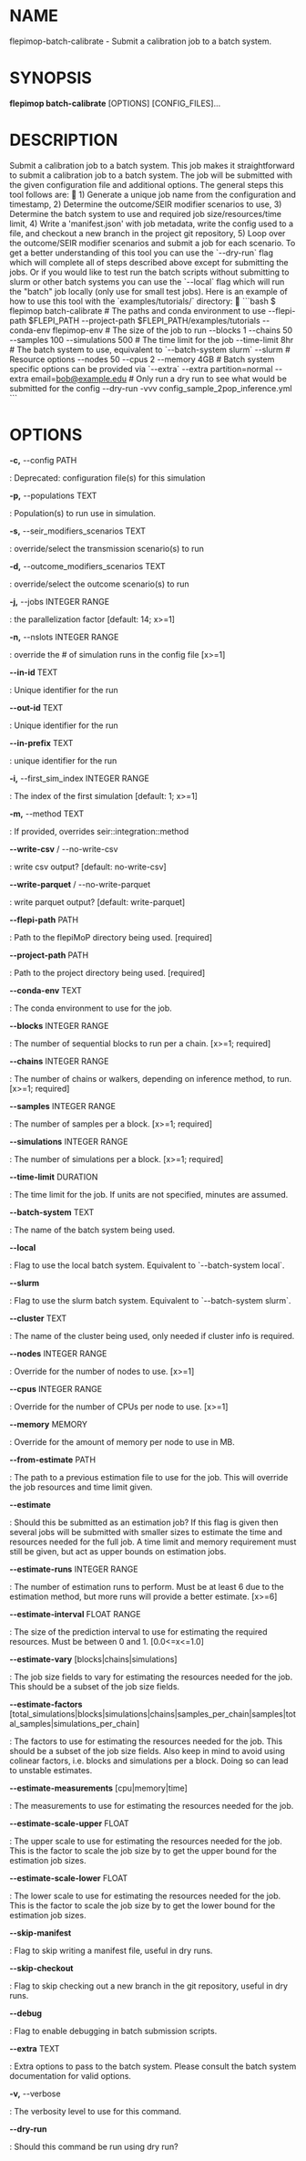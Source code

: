 # NAME

flepimop-batch-calibrate - Submit a calibration job to a batch system.

# SYNOPSIS

**flepimop batch-calibrate** \[OPTIONS\] \[CONFIG_FILES\]\...

# DESCRIPTION

Submit a calibration job to a batch system. This job makes it
straightforward to submit a calibration job to a batch system. The job
will be submitted with the given configuration file and additional
options. The general steps this tool follows are:  1) Generate a unique
job name from the configuration and timestamp, 2) Determine the
outcome/SEIR modifier scenarios to use, 3) Determine the batch system to
use and required job size/resources/time limit, 4) Write a
\'manifest.json\' with job metadata, write the config used to a file,
and checkout a new branch in the project git repository, 5) Loop over
the outcome/SEIR modifier scenarios and submit a job for each scenario.
To get a better understanding of this tool you can use the
\`\--dry-run\` flag which will complete all of steps described above
except for submitting the jobs. Or if you would like to test run the
batch scripts without submitting to slurm or other batch systems you can
use the \`\--local\` flag which will run the \"batch\" job locally (only
use for small test jobs). Here is an example of how to use this tool
with the \`examples/tutorials/\` directory:  \`\`\`bash \$ flepimop
batch-calibrate \# The paths and conda environment to use \--flepi-path
\$FLEPI_PATH \--project-path \$FLEPI_PATH/examples/tutorials
\--conda-env flepimop-env \# The size of the job to run \--blocks 1
\--chains 50 \--samples 100 \--simulations 500 \# The time limit for the
job \--time-limit 8hr \# The batch system to use, equivalent to
\`\--batch-system slurm\` \--slurm \# Resource options \--nodes 50
\--cpus 2 \--memory 4GB \# Batch system specific options can be provided
via \`\--extra\` \--extra partition=normal \--extra
email=bob@example.edu \# Only run a dry run to see what would be
submitted for the config \--dry-run -vvv
config_sample_2pop_inference.yml \`\`\`

# OPTIONS

**-c,** \--config PATH

:   Deprecated: configuration file(s) for this simulation

**-p,** \--populations TEXT

:   Population(s) to run use in simulation.

**-s,** \--seir_modifiers_scenarios TEXT

:   override/select the transmission scenario(s) to run

**-d,** \--outcome_modifiers_scenarios TEXT

:   override/select the outcome scenario(s) to run

**-j,** \--jobs INTEGER RANGE

:   the parallelization factor \[default: 14; x\>=1\]

**-n,** \--nslots INTEGER RANGE

:   override the \# of simulation runs in the config file \[x\>=1\]

**\--in-id** TEXT

:   Unique identifier for the run

**\--out-id** TEXT

:   Unique identifier for the run

**\--in-prefix** TEXT

:   unique identifier for the run

**-i,** \--first_sim_index INTEGER RANGE

:   The index of the first simulation \[default: 1; x\>=1\]

**-m,** \--method TEXT

:   If provided, overrides seir::integration::method

**\--write-csv** / \--no-write-csv

:   write csv output? \[default: no-write-csv\]

**\--write-parquet** / \--no-write-parquet

:   write parquet output? \[default: write-parquet\]

**\--flepi-path** PATH

:   Path to the flepiMoP directory being used. \[required\]

**\--project-path** PATH

:   Path to the project directory being used. \[required\]

**\--conda-env** TEXT

:   The conda environment to use for the job.

**\--blocks** INTEGER RANGE

:   The number of sequential blocks to run per a chain. \[x\>=1;
    required\]

**\--chains** INTEGER RANGE

:   The number of chains or walkers, depending on inference method, to
    run. \[x\>=1; required\]

**\--samples** INTEGER RANGE

:   The number of samples per a block. \[x\>=1; required\]

**\--simulations** INTEGER RANGE

:   The number of simulations per a block. \[x\>=1; required\]

**\--time-limit** DURATION

:   The time limit for the job. If units are not specified, minutes are
    assumed.

**\--batch-system** TEXT

:   The name of the batch system being used.

**\--local**

:   Flag to use the local batch system. Equivalent to \`\--batch-system
    local\`.

**\--slurm**

:   Flag to use the slurm batch system. Equivalent to \`\--batch-system
    slurm\`.

**\--cluster** TEXT

:   The name of the cluster being used, only needed if cluster info is
    required.

**\--nodes** INTEGER RANGE

:   Override for the number of nodes to use. \[x\>=1\]

**\--cpus** INTEGER RANGE

:   Override for the number of CPUs per node to use. \[x\>=1\]

**\--memory** MEMORY

:   Override for the amount of memory per node to use in MB.

**\--from-estimate** PATH

:   The path to a previous estimation file to use for the job. This will
    override the job resources and time limit given.

**\--estimate**

:   Should this be submitted as an estimation job? If this flag is given
    then several jobs will be submitted with smaller sizes to estimate
    the time and resources needed for the full job. A time limit and
    memory requirement must still be given, but act as upper bounds on
    estimation jobs.

**\--estimate-runs** INTEGER RANGE

:   The number of estimation runs to perform. Must be at least 6 due to
    the estimation method, but more runs will provide a better estimate.
    \[x\>=6\]

**\--estimate-interval** FLOAT RANGE

:   The size of the prediction interval to use for estimating the
    required resources. Must be between 0 and 1. \[0.0\<=x\<=1.0\]

**\--estimate-vary** \[blocks\|chains\|simulations\]

:   The job size fields to vary for estimating the resources needed for
    the job. This should be a subset of the job size fields.

**\--estimate-factors** \[total_simulations\|blocks\|simulations\|chains\|samples_per_chain\|samples\|total_samples\|simulations_per_chain\]

:   The factors to use for estimating the resources needed for the job.
    This should be a subset of the job size fields. Also keep in mind to
    avoid using colinear factors, i.e. blocks and simulations per a
    block. Doing so can lead to unstable estimates.

**\--estimate-measurements** \[cpu\|memory\|time\]

:   The measurements to use for estimating the resources needed for the
    job.

**\--estimate-scale-upper** FLOAT

:   The upper scale to use for estimating the resources needed for the
    job. This is the factor to scale the job size by to get the upper
    bound for the estimation job sizes.

**\--estimate-scale-lower** FLOAT

:   The lower scale to use for estimating the resources needed for the
    job. This is the factor to scale the job size by to get the lower
    bound for the estimation job sizes.

**\--skip-manifest**

:   Flag to skip writing a manifest file, useful in dry runs.

**\--skip-checkout**

:   Flag to skip checking out a new branch in the git repository, useful
    in dry runs.

**\--debug**

:   Flag to enable debugging in batch submission scripts.

**\--extra** TEXT

:   Extra options to pass to the batch system. Please consult the batch
    system documentation for valid options.

**-v,** \--verbose

:   The verbosity level to use for this command.

**\--dry-run**

:   Should this command be run using dry run?
